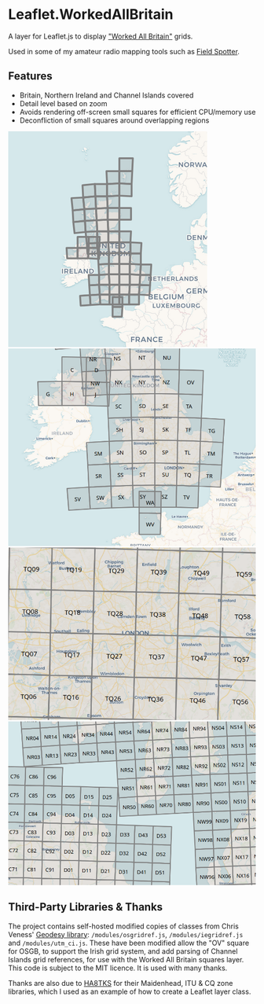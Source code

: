# Leaflet.WorkedAllBritain

A layer for Leaflet.js to display ["Worked All Britain"](https://wab.intermip.net/default.php) grids.

Used in some of my amateur radio mapping tools such as [Field Spotter](https://fieldspotter.radio).

## Features

* Britain, Northern Ireland and Channel Islands covered
* Detail level based on zoom
* Avoids rendering off-screen small squares for efficient CPU/memory use
* Deconfliction of small squares around overlapping regions

![Screenshot](/docs/screenshot1.png) ![Screenshot](/docs/screenshot2.png) ![Screenshot](/docs/screenshot3.png) ![Screenshot](/docs/screenshot4.png)

## Third-Party Libraries & Thanks

The project contains self-hosted modified copies of classes from Chris Veness' [Geodesy library](https://github.com/chrisveness/geodesy/): `/modules/osgridref.js`, `/modules/iegridref.js` and `/modules/utm_ci.js`. These have been modified allow the "OV" square for OSGB, to support the Irish grid system, and add parsing of Channel Islands grid references, for use with the Worked All Britain squares layer. This code is subject to the MIT licence. It is used with many thanks.

Thanks are also due to [HA8TKS](https://github.com/ha8tks) for their Maidenhead, ITU & CQ zone libraries, which I used as an example of how to create a Leaflet layer class.
